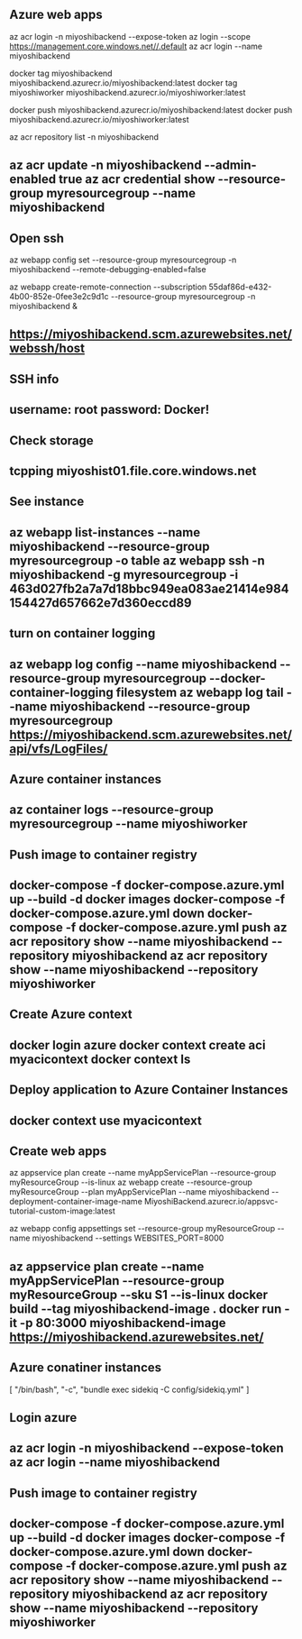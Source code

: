 Azure web apps
---
az acr login -n miyoshibackend --expose-token
az login --scope https://management.core.windows.net//.default
az acr login --name miyoshibackend

docker tag miyoshibackend miyoshibackend.azurecr.io/miyoshibackend:latest
docker tag miyoshiworker miyoshibackend.azurecr.io/miyoshiworker:latest

docker push miyoshibackend.azurecr.io/miyoshibackend:latest
docker push miyoshibackend.azurecr.io/miyoshiworker:latest

az acr repository list -n miyoshibackend

az acr update -n miyoshibackend --admin-enabled true
az acr credential show --resource-group myresourcegroup --name miyoshibackend
---

Open ssh
---
az webapp config set --resource-group myresourcegroup -n miyoshibackend --remote-debugging-enabled=false

az webapp create-remote-connection --subscription 55daf86d-e432-4b00-852e-0fee3e2c9d1c --resource-group myresourcegroup -n miyoshibackend &

https://miyoshibackend.scm.azurewebsites.net/webssh/host
---
SSH info
---
username: root
password: Docker!
---

Check storage
---
tcpping miyoshist01.file.core.windows.net
---

See instance
---
az webapp list-instances --name miyoshibackend --resource-group myresourcegroup -o table
az webapp ssh -n miyoshibackend -g myresourcegroup -i 463d027fb2a7a7d18bbc949ea083ae21414e984154427d657662e7d360eccd89
---

turn on container logging
---
az webapp log config --name miyoshibackend --resource-group myresourcegroup --docker-container-logging filesystem
az webapp log tail --name miyoshibackend --resource-group myresourcegroup
https://miyoshibackend.scm.azurewebsites.net/api/vfs/LogFiles/
---

Azure container instances
---
az container logs --resource-group myresourcegroup --name miyoshiworker
---

Push image to container registry
---
docker-compose -f docker-compose.azure.yml up --build -d
docker images
docker-compose -f docker-compose.azure.yml down
docker-compose -f docker-compose.azure.yml push
az acr repository show --name miyoshibackend --repository miyoshibackend
az acr repository show --name miyoshibackend --repository miyoshiworker
---

Create Azure context
---
docker login azure
docker context create aci myacicontext
docker context ls
---

Deploy application to Azure Container Instances
---
docker context use myacicontext
---

Create web apps
---
az appservice plan create --name myAppServicePlan --resource-group myResourceGroup --is-linux
az webapp create --resource-group myResourceGroup --plan myAppServicePlan --name miyoshibackend --deployment-container-image-name MiyoshiBackend.azurecr.io/appsvc-tutorial-custom-image:latest

az webapp config appsettings set --resource-group myResourceGroup --name miyoshibackend --settings WEBSITES_PORT=8000

az appservice plan create --name myAppServicePlan --resource-group myResourceGroup --sku S1 --is-linux
docker build --tag miyoshibackend-image .
docker run -it -p 80:3000 miyoshibackend-image
https://miyoshibackend.azurewebsites.net/
---


Azure conatiner instances
--
[ "/bin/bash", "-c", "bundle exec sidekiq -C config/sidekiq.yml" ]

Login azure
---
az acr login -n miyoshibackend --expose-token
az acr login --name miyoshibackend
---

Push image to container registry
---
docker-compose -f docker-compose.azure.yml up --build -d
docker images
docker-compose -f docker-compose.azure.yml down
docker-compose -f docker-compose.azure.yml push
az acr repository show --name miyoshibackend --repository miyoshibackend
az acr repository show --name miyoshibackend --repository miyoshiworker
---

